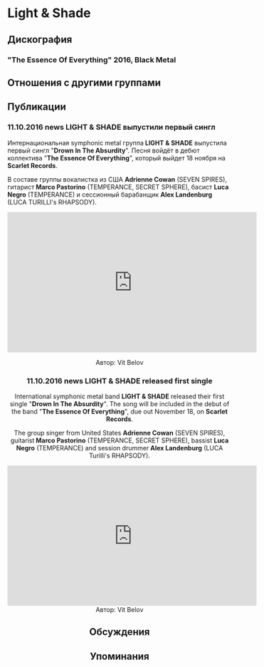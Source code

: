# Light & Shade



## Дискография

### "The Essence Of Everything" 2016, Black Metal




## Отношения с другими группами


## Публикации

### 11.10.2016 news LIGHT &amp; SHADE выпустили первый сингл

<p>Интернациональная symphonic metal группа<strong> LIGHT & SHADE</strong> выпустила первый сингл "<strong>Drown In The Absurdity</strong>". Песня войдёт в дебют коллектива "<strong>The Essence Of Everything</strong>", который выйдет 18 ноября на <strong>Scarlet Records</strong>.</p><p>В составе группы вокалистка из США <strong>Adrienne Cowan</strong> (SEVEN SPIRES), гитарист<strong> Marco Pastorino</strong> (TEMPERANCE, SECRET SPHERE), басист <strong>Luca Negro</strong> (TEMPERANCE) и сессионный барабанщик <strong>Alex Landenburg</strong> (LUCA TURILLI's RHAPSODY).</p><p><center><iframe width="560" height="315" src="https://www.youtube.com/embed/wkT1zQXYhDo" frameborder="0" allowfullscreen></iframe></p>
Автор: Vit Belov

### 11.10.2016 news LIGHT &amp; SHADE released first single

<p>International symphonic metal band <strong>LIGHT & SHADE</strong> released their first single "<strong>Drown In The Absurdity</strong>". The song will be included in the debut of the band "<strong>The Essence Of Everything</strong>", due out November 18, on <strong>Scarlet Records</strong>.</p><p>The group singer from United States <strong>Adrienne Cowan</strong> (SEVEN SPIRES), guitarist<strong> Marco Pastorino</strong> (TEMPERANCE, SECRET SPHERE), bassist <strong>Luca Negro</strong> (TEMPERANCE) and session drummer<strong> Alex Landenburg</strong> (LUCA Turilli's RHAPSODY).</p><p><center><iframe width="560" height="315" src="https://www.youtube.com/embed/wkT1zQXYhDo" frameborder="0" allowfullscreen></iframe>
Автор: Vit Belov


## Обсуждения


## Упоминания

